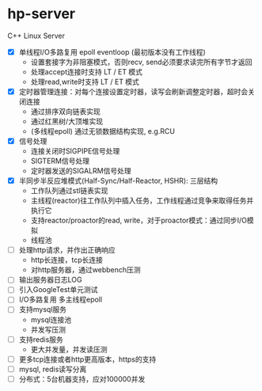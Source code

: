 # hp-server
C++ Linux Server
- [x] 单线程I/O多路复用 epoll eventloop (最初版本没有工作线程)
  - 设置套接字为非阻塞模式，否则recv, send必须要求读完所有字节才返回
  - 处理accept连接时支持 LT / ET 模式
  - 处理read,write时支持 LT / ET 模式
- [x] 定时器管理连接：对每个连接设置定时器，读写会刷新调整定时器，超时会关闭连接
  - 通过排序双向链表实现
  - 通过红黑树/大顶堆实现
  - (多线程epoll) 通过无锁数据结构实现, e.g.RCU
- [x] 信号处理
  - 连接关闭时SIGPIPE信号处理
  - SIGTERM信号处理
  - 定时器发送的SIGALRM信号处理
- [x] 半同步半反应堆模式(Half-Sync/Half-Reactor, HSHR): 三层结构
  - 工作队列通过stl链表实现
  - 主线程(reactor)往工作队列中插入任务，工作线程通过竞争来取得任务并执行它
  - 支持reactor/proactor的read, write，对于proactor模式：通过同步I/O模拟
  - 线程池
- [ ] 处理http请求，并作出正确响应 
  - http长连接，tcp长连接
  - 对http服务器，通过webbench压测
- [ ] 输出服务器日志LOG
- [ ] 引入GoogleTest单元测试                   
- [ ] I/O多路复用 多主线程epoll
- [ ] 支持mysql服务
  - mysql连接池
  - 并发写压测
- [ ] 支持redis服务
  - 更大并发量，并发读压测
- [ ] 更多tcp连接或者http更高版本，https的支持
- [ ] mysql, redis读写分离
- [ ] 分布式：5台机器支持，应对100000并发
